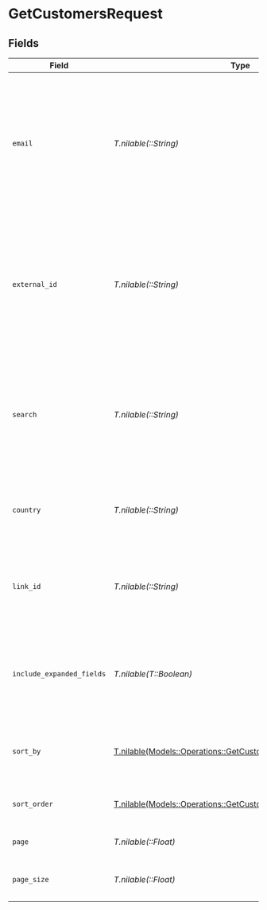 # GetCustomersRequest


## Fields

| Field                                                                                                                                       | Type                                                                                                                                        | Required                                                                                                                                    | Description                                                                                                                                 | Example                                                                                                                                     |
| ------------------------------------------------------------------------------------------------------------------------------------------- | ------------------------------------------------------------------------------------------------------------------------------------------- | ------------------------------------------------------------------------------------------------------------------------------------------- | ------------------------------------------------------------------------------------------------------------------------------------------- | ------------------------------------------------------------------------------------------------------------------------------------------- |
| `email`                                                                                                                                     | *T.nilable(::String)*                                                                                                                       | :heavy_minus_sign:                                                                                                                          | A case-sensitive filter on the list based on the customer's `email` field. The value must be a string. Takes precedence over `externalId`.  |                                                                                                                                             |
| `external_id`                                                                                                                               | *T.nilable(::String)*                                                                                                                       | :heavy_minus_sign:                                                                                                                          | A case-sensitive filter on the list based on the customer's `externalId` field. The value must be a string. Takes precedence over `search`. |                                                                                                                                             |
| `search`                                                                                                                                    | *T.nilable(::String)*                                                                                                                       | :heavy_minus_sign:                                                                                                                          | A search query to filter customers by email, externalId, or name. If `email` or `externalId` is provided, this will be ignored.             |                                                                                                                                             |
| `country`                                                                                                                                   | *T.nilable(::String)*                                                                                                                       | :heavy_minus_sign:                                                                                                                          | A filter on the list based on the customer's `country` field.                                                                               |                                                                                                                                             |
| `link_id`                                                                                                                                   | *T.nilable(::String)*                                                                                                                       | :heavy_minus_sign:                                                                                                                          | A filter on the list based on the customer's `linkId` field (the referral link ID).                                                         |                                                                                                                                             |
| `include_expanded_fields`                                                                                                                   | *T.nilable(T::Boolean)*                                                                                                                     | :heavy_minus_sign:                                                                                                                          | Whether to include expanded fields on the customer (`link`, `partner`, `discount`).                                                         |                                                                                                                                             |
| `sort_by`                                                                                                                                   | [T.nilable(Models::Operations::GetCustomersQueryParamSortBy)](../../models/operations/getcustomersqueryparamsortby.md)                      | :heavy_minus_sign:                                                                                                                          | The field to sort the customers by. The default is `createdAt`.                                                                             |                                                                                                                                             |
| `sort_order`                                                                                                                                | [T.nilable(Models::Operations::GetCustomersQueryParamSortOrder)](../../models/operations/getcustomersqueryparamsortorder.md)                | :heavy_minus_sign:                                                                                                                          | The sort order. The default is `desc`.                                                                                                      |                                                                                                                                             |
| `page`                                                                                                                                      | *T.nilable(::Float)*                                                                                                                        | :heavy_minus_sign:                                                                                                                          | The page number for pagination.                                                                                                             | 1                                                                                                                                           |
| `page_size`                                                                                                                                 | *T.nilable(::Float)*                                                                                                                        | :heavy_minus_sign:                                                                                                                          | The number of items per page.                                                                                                               | 50                                                                                                                                          |